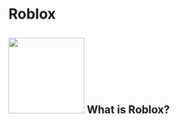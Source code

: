 <h1>Roblox</h1>
<h2><img src="кидч.jpg" width="150" height="150" align="bottom" />
What is Roblox?</h2>
